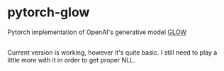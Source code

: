 # pytorch-glow

Pytorch implementation of OpenAI's generative model [GLOW](https://github.com/openai/glow)


##
Current version is working, however it's quite basic. I still need to play a little more with it in order to get proper NLL. 
